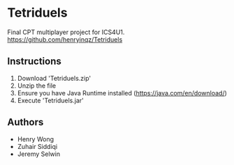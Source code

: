 # Tetriduels
Final CPT multiplayer project for ICS4U1.
https://github.com/henryinqz/Tetriduels

## Instructions
1. Download 'Tetriduels.zip'
2. Unzip the file
3. Ensure you have Java Runtime installed (https://java.com/en/download/)
4. Execute 'Tetriduels.jar'

## Authors
- Henry Wong
- Zuhair Siddiqi
- Jeremy Selwin
